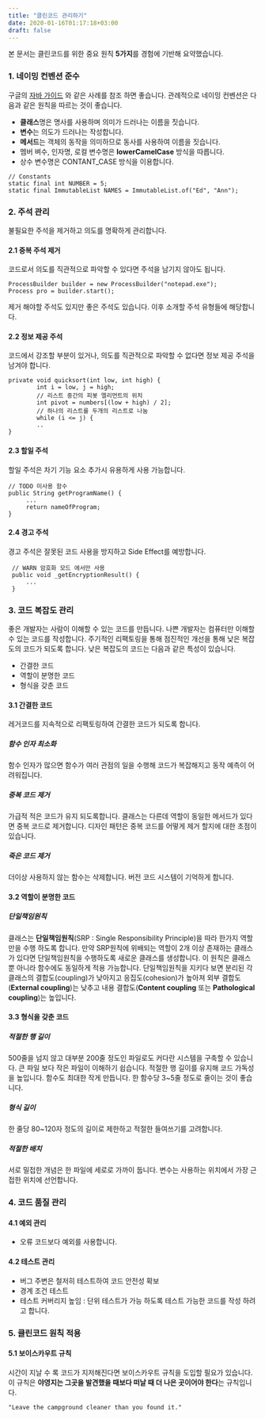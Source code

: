 ```yaml
---
title: "클린코드 관리하기"
date: 2020-01-16T01:17:18+03:00
draft: false
---
```


본 문서는 클린코드를 위한 중요 원칙 **5가지**를 경험에 기반해 요약했습니다.



### 1. 네이밍 컨벤션 준수

구글의 [자바 가이드](https://google.github.io/styleguide/javaguide.html) 와 같은 사례를 참조 하면 좋습니다. 관례적으로 네이밍 컨벤션은 다음과 같은 원칙을 따르는 것이 좋습니다.



- **클래스**명은 명사를 사용하며 의미가 드러나는 이름을 짓습니다.
- **변수**는 의도가 드러나는 작성합니다.
- **메서드**는 객체의 동작을 의미하므로 동사를 사용하여 이름을 짓습니다.
- 멤버 벼수, 인자명, 로컬 변수명은 **lowerCamelCase** 방식을 따릅니다.
- 상수 변수명은 CONTANT_CASE 방식을 이용합니다.



```
// Constants
static final int NUMBER = 5;
static final ImmutableList NAMES = ImmutableList.of("Ed", "Ann");
```



### 2. 주석 관리

불필요한 주석을 제거하고 의도를 명확하게 관리합니다.



#### 2.1 중복 주석 제거

코드로서 의도를 직관적으로 파악할 수 있다면 주석을 남기지 않아도 됩니다.

```
ProcessBuilder builder = new ProcessBuilder("notepad.exe"); 
Process pro = builder.start();
```

제거 해야할 주석도 있지만 좋은 주석도 있습니다. 이후 소개할 주석 유형들에 해당합니다.



#### 2.2 정보 제공 주석

코드에서 강조할 부분이 있거나,  의도를 직관적으로 파악할 수 없다면 정보 제공 주석을 남겨야 합니다.

```
private void quicksort(int low, int high) {
        int i = low, j = high;
        // 리스트 중간의 피봇 엘리먼트의 위치
        int pivot = numbers[(low + high) / 2];
        // 하나의 리스트를 두개의 리스트로 나눔
        while (i <= j) {
        ..
}
```



#### 2.3 할일 주석

할일 주석은 차기 기능 요소 추가시 유용하게 사용 가능합니다.

```
// TODO 미사용 함수
public String getProgramName() {
     ...
     return nameOfProgram;
}
```



#### 2.4 경고 주석

경고 주석은 잘못된 코드 사용을 방지하고 Side Effect를 예방합니다.

```
 // WARN 암호화 모드 에서만 사용
 public void _getEncryptionResult() {
     ...
 }
```



### 3. 코드 복잡도 관리

좋은 개발자는 사람이 이해할 수 있는 코드를 만듭니다. 나쁜 개발자는 컴퓨터만 이해할 수 있는 코드를 작성합니다. 주기적인 리팩토링을 통해 점진적인 개선을 통해 낮은 복잡도의 코드가 되도록 합니다. 낮은 복잡도의 코드는 다음과 같은 특성이 있습니다.

- 간결한 코드
- 역할이 분명한 코드
- 형식을 갖춘 코드



#### 3.1 간결한 코드

레거코드를 지속적으로 리팩토링하여 간결한 코드가 되도록 합니다.



##### 함수 인자 최소화

함수 인자가 많으면 함수가 여러 관점의 일을 수행해 코드가 복잡해지고 동작 예측이 어려워집니다.



##### 중복 코드 제거

가급적 적은 코드가 유지 되도록합니다. 클래스는 다른데 역할이 동일한 메서드가 있다면 중복 코드로 제거합니다. 디자인 패턴은 중복 코드를 어떻게 제거 할지에 대한 초점이 있습니다.



##### 죽은 코드 제거

더이상 사용하지 않는 함수는 삭제합니다. 버전 코드 시스템이 기억하게 합니다.



#### 3.2 역할이 분명한 코드



##### 단일책임원칙

클래스는 **단일책임원칙**(SRP : Single Responsibility Principle)을 따라 한가지 역할 만을 수행 하도록 합니다. 만약 SRP원칙에 위배되는 역할이 2개 이상 존재하는 클래스가 있다면 단일책임원칙을 수행하도록 새로운 클래스를 생성합니다. 이 원칙은 클래스 뿐 아니라 함수에도 동일하게 적용 가능합니다. 단일책임원칙을 지키다 보면 분리된 각 클래스의 결합도(coupling)가 낮아지고 응집도(cohesion)가 높아져 외부 결합도(**External coupling**)는 낮추고 내용 결합도(**Content coupling** 또는 **Pathological coupling**)는 높입니다.



#### 3.3 형식을 갖춘 코드



##### 적절한 행 길이

500줄을 넘지 않고 대부분 200줄 정도인 파일로도 커다란 시스템을 구축할 수 있습니다. 큰 파일 보다 작은 파일이 이해하기 쉽습니다. 적절한 행 길이를 유지해 코드 가독성을 높입니다. 함수도 최대한 작게 만듭니다. 한 함수당 3~5줄 정도로 줄이는 것이 좋습니다. 



##### 형식 길이

한 줄당 80~120자 정도의 길이로 제한하고 적절한 들여쓰기를 고려합니다.



##### 적절한 배치

서로 밀접한 개념은 한 파일에 세로로 가까이 둡니다. 변수는 사용하는 위치에서 가장 근접한 위치에 선언합니다.



### 4. 코드 품질 관리



#### 4.1 예외 관리

- 오류 코드보다 예외를 사용합니다.



#### 4.2 테스트 관리

- 버그 주변은 철저히 테스트하여 코드 안전성 확보
- 경계 조건 테스트
- 테스트 커버리지 높임 : 단위 테스트가 가능 하도록 테스트 가능한 코드를 작성 하려고 합니다.



### 5. 클린코드 원칙 적용



#### 5.1 보이스카우트 규칙

시간이 지날 수 록 코드가 지저해진다면 보이스카우트 규칙을 도입할 필요가 있습니다. 이 규칙은  **야영지는 그곳을 발견했을 때보다 떠날 때 더 나은 곳이어야 한다**는 규칙입니다.

```
"Leave the campground cleaner than you found it."
```

